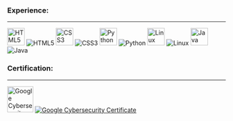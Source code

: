 ### Experience:
---
<img src="https://cdn.jsdelivr.net/gh/devicons/devicon/icons/html5/html5-original.svg" width="40" height="40" alt="HTML5 icon"/> ![HTML5](https://img.shields.io/badge/HTML5-E34F26?style=for-the-badge&logo=html5&logoColor=white)
<img src="https://cdn.jsdelivr.net/gh/devicons/devicon/icons/css3/css3-original.svg" width="40" height="40" alt="CSS3 icon"/> ![CSS3](https://img.shields.io/badge/CSS3-1572B6?style=for-the-badge&logo=css3&logoColor=white)
<img src="https://cdn.jsdelivr.net/gh/devicons/devicon/icons/python/python-original.svg" width="40" height="40" alt="Python icon"/> ![Python](https://img.shields.io/badge/Python-3776AB?style=for-the-badge&logo=python&logoColor=white)
<img src="https://cdn.jsdelivr.net/gh/devicons/devicon/icons/linux/linux-original.svg" width="40" height="40" alt="Linux icon"/> ![Linux](https://img.shields.io/badge/Linux-FCC624?style=for-the-badge&logo=linux&logoColor=black)
<img src="https://cdn.jsdelivr.net/gh/devicons/devicon/icons/java/java-original.svg" width="40" height="40" alt="Java icon"/> ![Java](https://img.shields.io/badge/Java-007396?style=for-the-badge&logo=java&logoColor=white)

### Certification:
---

[<img src="https://images.credly.com/size/680x680/images/0bf0f2da-a699-4c82-82e2-56dcf1f2e1c7/image.png" width="60" alt="Google Cybersecurity Certificate Badge"/>](https://www.credly.com/go/qhFfACY0)
[![Google Cybersecurity Certificate](https://img.shields.io/badge/Google%20Cybersecurity%20Certificate-4285F4?style=for-the-badge&logo=google&logoColor=white)](https://www.credly.com/go/qhFfACY0)

<!--
**MacDylan73/MacDylan73** is a ✨ _special_ ✨ repository because its `README.md` (this file) appears on your GitHub profile.

Here are some ideas to get you started:

- 🔭 I’m currently working on ...
- 🌱 I’m currently learning ...
- 👯 I’m looking to collaborate on ...
- 🤔 I’m looking for help with ...
- 💬 Ask me about ...
- 📫 How to reach me: ...
- 😄 Pronouns: ...
- ⚡ Fun fact: ...
-->

